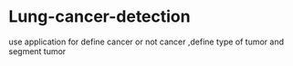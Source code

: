 # Lung-cancer-detection
 use application for define cancer or not cancer ,define type of tumor and segment tumor
